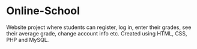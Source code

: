 # Online-School
 Website project where students can register, log in, enter their grades, see their average grade, change account info etc.
Created using HTML, CSS, PHP and MySQL.
